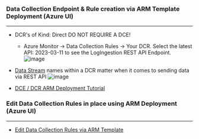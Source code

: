 ### Data Collection Endpoint & Rule creation via ARM Template Deployment (Azure UI)
---------------------------------------
- DCR's of Kind: Direct DO NOT REQUIRE A DCE! </br>
   * Azure Monitor -> Data Collection Rules -> Your DCR. Select the latest API: 2023-03-11 to see the LogIngestion REST API Endpoint. </br>
   ![image](https://github.com/user-attachments/assets/d81ab64e-75c2-4601-87d0-4197143f9d2d)


- [Data Stream](https://learn.microsoft.com/en-us/azure/azure-monitor/logs/logs-ingestion-api-overview#endpoint) names within a DCR matter when it comes to sending data via REST API
  ![image](https://github.com/user-attachments/assets/a70122bf-94d3-47f0-9b78-ce59640fc623)

- [DCE / DCR ARM Deployment Tutorial](https://learn.microsoft.com/en-us/azure/azure-monitor/logs/tutorial-logs-ingestion-api?tabs=dce) </br>

### Edit Data Collection Rules in place using ARM Deployment (Azure UI)
---------------------------------------
- [Edit Data Collection Rules via ARM Template](https://learn.microsoft.com/en-us/azure/azure-monitor/essentials/data-collection-rule-create-edit?tabs=cli#strategies-to-edit-and-test-a-dcr)
